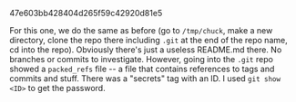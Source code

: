 47e603bb428404d265f59c42920d81e5

For this one, we do the same as before (go to `/tmp/chuck`, make a new directory, clone the repo there including `.git` at the end of the repo name, cd into the repo). Obviously there's just a useless README.md there. No branches or commits to investigate. However, going into the `.git` repo showed a `packed_refs` file -- a file that contains references to tags and commits and stuff. There was a "secrets" tag with an ID. I used `git show <ID>` to get the password.
